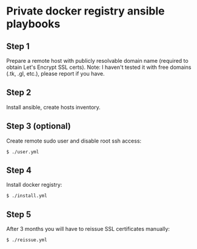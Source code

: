 # Private docker registry ansible playbooks

## Step 1

Prepare a remote host with publicly resolvable domain name (required to obtain Let's Encrypt SSL certs). 
Note: I haven't tested it with free domains (.tk, .gl, etc.), please report if you have.

## Step 2

Install ansible, create hosts inventory.

## Step 3 (optional)

Create remote sudo user and disable root ssh access:

```
$ ./user.yml
```

## Step 4

Install docker registry:

```
$ ./install.yml
```

## Step 5

After 3 months you will have to reissue SSL certificates manually:

```
$ ./reissue.yml
```